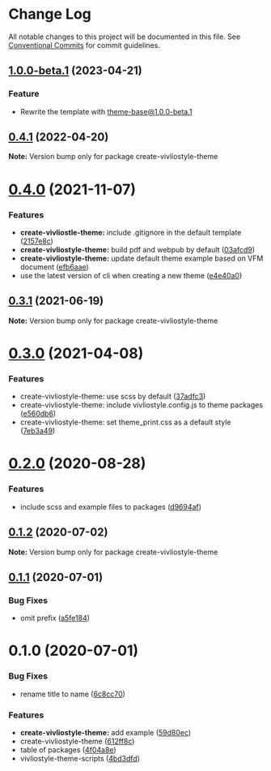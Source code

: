 # Change Log

All notable changes to this project will be documented in this file.
See [Conventional Commits](https://conventionalcommits.org) for commit guidelines.

## [1.0.0-beta.1](https://github.com/vivliostyle/themes/compare/create-vivliostyle-theme@0.4.1...create-vivliostyle-theme@1.0.0-beta.1) (2023-04-21)

### Feature

- Rewrite the template with theme-base@1.0.0-beta.1

## [0.4.1](https://github.com/vivliostyle/themes/compare/create-vivliostyle-theme@0.4.0...create-vivliostyle-theme@0.4.1) (2022-04-20)

**Note:** Version bump only for package create-vivliostyle-theme

# [0.4.0](https://github.com/vivliostyle/themes/compare/create-vivliostyle-theme@0.3.1...create-vivliostyle-theme@0.4.0) (2021-11-07)

### Features

- **create-vivliostle-theme:** include .gitignore in the default template ([2157e8c](https://github.com/vivliostyle/themes/commit/2157e8caf7b3679b9e55a4a6372314f10cb00a5f))
- **create-vivliostyle-theme:** build pdf and webpub by default ([03afcd9](https://github.com/vivliostyle/themes/commit/03afcd9035b0729a5b35685770e1626cbbc7724c))
- **create-vivliostyle-theme:** update default theme example based on VFM document ([efb6aae](https://github.com/vivliostyle/themes/commit/efb6aae6019eee618cfcfc15d709a86c18219959))
- use the latest version of cli when creating a new theme ([e4e40a0](https://github.com/vivliostyle/themes/commit/e4e40a0abb6064fe60689341d560a883cc519332))

## [0.3.1](https://github.com/vivliostyle/themes/compare/create-vivliostyle-theme@0.3.0...create-vivliostyle-theme@0.3.1) (2021-06-19)

**Note:** Version bump only for package create-vivliostyle-theme

# [0.3.0](https://github.com/vivliostyle/themes/compare/create-vivliostyle-theme@0.2.0...create-vivliostyle-theme@0.3.0) (2021-04-08)

### Features

- create-vivliostyle-theme: use scss by default ([37adfc3](https://github.com/vivliostyle/themes/commit/37adfc3a0ce5b7e6c392e710ca465cfab003c697))
- create-vivliostyle-theme: include vivliostyle.config.js to theme packages ([e560db6](https://github.com/vivliostyle/themes/commit/e560db6a045c8e0503f358cb46e56ffd2f8a65d8))
- create-vivliostyle-theme: set theme_print.css as a default style ([7eb3a49](https://github.com/vivliostyle/themes/commit/7eb3a49f21660c4dcc07e4e535d131e02399742c))

# [0.2.0](https://github.com/vivliostyle/themes/compare/create-vivliostyle-theme@0.1.2...create-vivliostyle-theme@0.2.0) (2020-08-28)

### Features

- include scss and example files to packages ([d9694af](https://github.com/vivliostyle/themes/commit/d9694afea56d95569f707c19106b42ba56c28964))

## [0.1.2](https://github.com/vivliostyle/themes/compare/create-vivliostyle-theme@0.1.1...create-vivliostyle-theme@0.1.2) (2020-07-02)

**Note:** Version bump only for package create-vivliostyle-theme

## [0.1.1](https://github.com/vivliostyle/themes/compare/create-vivliostyle-theme@0.1.0...create-vivliostyle-theme@0.1.1) (2020-07-01)

### Bug Fixes

- omit prefix ([a5fe184](https://github.com/vivliostyle/themes/commit/a5fe1849567eaf1b16f701679d6f15606ab552da))

# 0.1.0 (2020-07-01)

### Bug Fixes

- rename title to name ([6c8cc70](https://github.com/vivliostyle/themes/commit/6c8cc709e888e7f63119f0c4f44675ce774c9b5c))

### Features

- **create-vivliostyle-theme:** add example ([59d80ec](https://github.com/vivliostyle/themes/commit/59d80ec452c20cb75a8cdf1bfae6b6eb63719f0c))
- create-vivliostyle-theme ([612ff8c](https://github.com/vivliostyle/themes/commit/612ff8c5e59d94a04f4b9acd2bf37c68734df265))
- table of packages ([4f04a8e](https://github.com/vivliostyle/themes/commit/4f04a8e165d7b29fdedb52b330699ef32e6541cc))
- vivliostyle-theme-scripts ([4bd3dfd](https://github.com/vivliostyle/themes/commit/4bd3dfd66ec47029e8bdf1b73ac3b2eae147a851))
